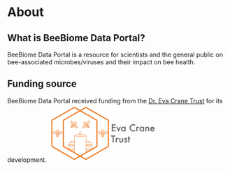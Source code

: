 # About

## What is BeeBiome Data Portal?

BeeBiome Data Portal is a resource for scientists and the general public on bee-associated microbes/viruses and their impact on bee health.

## Funding source
BeeBiome Data Portal received funding from the [Dr. Eva Crane Trust](https://www.evacranetrust.org/page/eva-crane) for its development.
![Eva Crane logo](./assets/eva_crane_logo.png)
